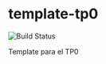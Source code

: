 # template-tp0
![Build Status](https://travis-ci.org/claucapo/template-tp0.svg?branch=master)

Template para el TP0

